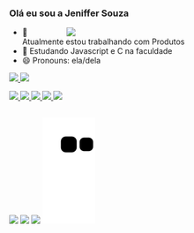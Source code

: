 ### Olá eu sou a Jeniffer Souza
<img src="https://raw.githubusercontent.com/MicaelliMedeiros/micaellimedeiros/master/image/computer-illustration.png" min-width="400px" max-width="400px" width="400px" align="right">

- 🔭 Atualmente estou trabalhando com Produtos 
- 🌱  Estudando Javascript e C na faculdade
- 😄 Pronouns: ela/dela
<div align="left">
  <a href="https://github.com/jeniffersouza">
  <img height="100em" src="https://github-readme-stats.vercel.app/api?username=jeniffersouza&show_icons=true&theme=synthwave&include_all_commits=true&count_private=true"/>
    
  <img height="150em" src="https://github-readme-stats.vercel.app/api/top-langs/?username=jeniffersouza&layout=compact&langs_count=7&theme=synthwave"/>
</div>
  <p>
<img src="https://img.shields.io/badge/-HTML5-E34F26?style=flat-square&logo=html5&logoColor=white" height="25"<> 
<img src="https://img.shields.io/badge/-CSS3-1572B6?style=flat-square&logo=css3" height="25"> 
<img src="https://img.shields.io/badge/JavaScript-F7DF1E?style=for-the-badge&logo=javascript&logoColor=black" height="25">
<img src="https://img.shields.io/badge/-Git-black?style=flat-square&logo=git" height="25"> 
<img src="https://img.shields.io/badge/-GitHub-181717?style=flat-square&logo=github" height="25">


 
 ##
 
<div>

 <a href="https://instagram.com/jjeniffersouza
" target="_blank"><img src="https://img.shields.io/badge/-Instagram-%23E4405F?style=for-the-badge&logo=instagram&logoColor=white" target="_blank"></a>
 <a href = "mailto:ajenifferbsouza@gmail.com"><img src="https://img.shields.io/badge/-Gmail-%23333?style=for-the-badge&logo=gmail&logoColor=white" target="_blank"></a>
 <a href="https://www.linkedin.com/in/jenifferbsouza/" target="_blank"><img src="https://img.shields.io/badge/-LinkedIn-%230077B5?style=for-the-badge&logo=linkedin&logoColor=white" target="_blank"></a> 
   ![Snake animation](https://github.com/jeniffersouza/jeniffersouza/blob/output/github-contribution-grid-snake.svg)
</div>
  
   
